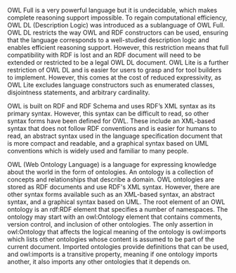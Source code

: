 OWL Full is a very powerful language but it is undecidable, which makes complete reasoning support impossible. To regain computational efficiency, OWL DL (Description Logic) was introduced as a sublanguage of OWL Full. OWL DL restricts the way OWL and RDF constructors can be used, ensuring that the language corresponds to a well-studied description logic and enables efficient reasoning support. However, this restriction means that full compatibility with RDF is lost and an RDF document will need to be extended or restricted to be a legal OWL DL document. OWL Lite is a further restriction of OWL DL and is easier for users to grasp and for tool builders to implement. However, this comes at the cost of reduced expressivity, as OWL Lite excludes language constructors such as enumerated classes, disjointness statements, and arbitrary cardinality.

OWL is built on RDF and RDF Schema and uses RDF’s XML syntax as its primary syntax. However, this syntax can be difficult to read, so other syntax forms have been defined for OWL. These include an XML-based syntax that does not follow RDF conventions and is easier for humans to read, an abstract syntax used in the language specification document that is more compact and readable, and a graphical syntax based on UML conventions which is widely used and familiar to many people.


OWL (Web Ontology Language) is a language for expressing knowledge about the world in the form of ontologies. An ontology is a collection of concepts and relationships that describe a domain. OWL ontologies are stored as RDF documents and use RDF's XML syntax. However, there are other syntax forms available such as an XML-based syntax, an abstract syntax, and a graphical syntax based on UML. The root element of an OWL ontology is an rdf:RDF element that specifies a number of namespaces. The ontology may start with an owl:Ontology element that contains comments, version control, and inclusion of other ontologies. The only assertion in owl:Ontology that affects the logical meaning of the ontology is owl:imports which lists other ontologies whose content is assumed to be part of the current document. Imported ontologies provide definitions that can be used, and owl:imports is a transitive property, meaning if one ontology imports another, it also imports any other ontologies that it depends on.

